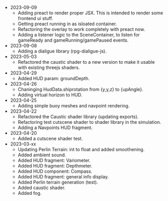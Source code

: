 - 2023-09-09
  - Adding preact to render proper JSX. This is intended to render some frontend ui stuff.
  - Getting preact running in as isloated container.
  - Refactoring the overlay to work completely with preact now.
  - Adding a listener logic to the SceneContainer, to listen for gameReady and gameRunning/gamePaused events.
- 2023-09-08
  - Adding a dialigue library (rpg-dialigue-js).
- 2023-05-03
  - Refactored the caustic shader to a new version to make it usable with existing threejs shaders.
- 2023-04-29
  - Added HUD param: groundDepth.
- 2023-04-26
  - Chaninging HudData.shiprotation from {y,y,z} to {upAngle}.
  - Adding virtual horizon to HUD.
- 2023-04-25
  - Adding simple buoy meshes and navpoint rendering.
- 2023-04-22
  - Refactored the Caustic shader library (updating exports).
  - Refactoring test cutscene shader to shader library in the simulation.
  - Adding a Navpoints HUD fragment.
- 2023-04-20
  - Added a cutscene shader test.
- 2023-03-xx
  - Updating Perlin Terrain: int to float and added smoothening.
  - Added ambient sound.
  - Added HUD fragment: Variometer.
  - Added HUD fragment: Depthmeter.
  - Added HUD component: Compass.
  - Added HUD fragment: general info display.
  - Added Perlin terrain generation (test).
  - Added caustic shader.
  - Added fog.
